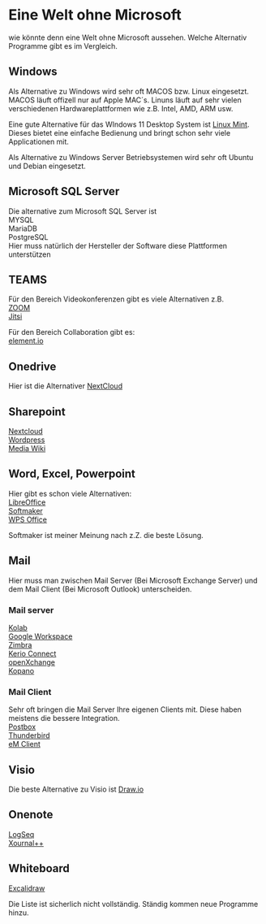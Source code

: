 # Eine Welt ohne Microsoft
wie könnte denn eine Welt ohne Microsoft aussehen. Welche Alternativ Programme gibt es im Vergleich.  

## Windows
Als Alternative zu Windows wird sehr oft MACOS bzw. Linux eingesetzt.
MACOS läuft offizell nur auf Apple MAC´s. Linuns läuft auf sehr vielen verschiedenen Hardwareplattformen wie z.B. Intel, AMD, ARM usw.

Eine gute Alternative für das WIndows 11 Desktop System ist [Linux Mint](https://www.linuxmint.com/). Dieses bietet eine einfache Bedienung und bringt schon sehr viele Applicationen mit.

Als Alternative zu Windows Server Betriebsystemen wird sehr oft Ubuntu und Debian eingesetzt.

## Microsoft SQL Server
Die alternative zum Microsoft SQL Server ist  
MYSQL  
MariaDB  
PostgreSQL  
Hier muss natürlich der Hersteller der Software diese Plattformen unterstützen  

## TEAMS
Für den Bereich Videokonferenzen gibt es viele Alternativen z.B.  
[ZOOM](https://zoom.us/de/)   
[Jitsi](https://meet.jit.si/)   

Für den Bereich Collaboration gibt es:  
[element.io](https://element.io/)   

## Onedrive
Hier ist die Alternativer [NextCloud](https://nextcloud.com/)  

## Sharepoint
[Nextcloud](https://nextcloud.com/)  
[Wordpress](https://wordpress.com/de/)  
[Media Wiki](https://www.mediawiki.org/wiki/MediaWiki/de)  

## Word, Excel, Powerpoint
Hier gibt es schon viele Alternativen:  
[LibreOffice](https://de.libreoffice.org/)  
[Softmaker](https://www.softmaker.de/)  
[WPS Office](https://www.wps.com/de-DE/)  
  
Softmaker ist meiner Meinung nach z.Z. die beste Lösung.  

## Mail
  
Hier muss man zwischen Mail Server (Bei Microsoft Exchange Server) und dem Mail Client (Bei Microsoft Outlook) unterscheiden.  

### Mail server
[Kolab](https://kolab.org/)  
[Google Workspace](https://workspace.google.com/)  
[Zimbra](https://www.zimbra.com/)  
[Kerio Connect](https://www.gfi.com/de/products-and-solutions/email-and-messaging-solutions/kerioconnect)  
[openXchange](https://www.open-xchange.com/)  
[Kopano](https://kopano.com/)  

### Mail Client
Sehr oft bringen die Mail Server Ihre eigenen Clients mit. Diese haben meistens die bessere Integration.  
[Postbox](https://www.postbox-inc.com/)  
[Thunderbird](https://www.thunderbird.net/de/)  
[eM Client](https://de.emclient.com/)  

## Visio
Die beste Alternative zu Visio ist [Draw.io](https://app.diagrams.net/)  

## Onenote
[LogSeq](https://logseq.com/)  
[Xournal++](https://xournalpp.github.io/)  

## Whiteboard
[Excalidraw](https://excalidraw.com/)  
  
  
Die Liste ist sicherlich nicht vollständig. Ständig kommen neue Programme hinzu. 
